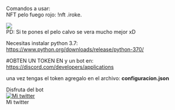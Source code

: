 

Comandos a usar:
<br>
NFT pelo fuego rojo: !nft .iroke.


<img src="https://i.imgur.com/S8xk1YX.png">
<br>
PD: Si te pones el pelo calvo se vera mucho mejor xD

Necesitas instalar python 3.7: https://www.python.org/downloads/release/python-370/

#OBTEN UN TOKEN EN y un bot en: https://discord.com/developers/applications

una vez tengas el token agregalo en el archivo: <b>configuracion.json</b>

Disfruta del bot
<br>
<a title="Mi twitter" href="https://twitter.com/jose89fcb"><img src="https://i.imgur.com/QCHCEon.png" alt="Mi twitter" /></a>
<br>
Mi twitter
